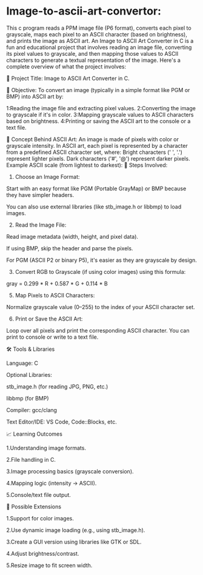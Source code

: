 # Image-to-ascii-art-convertor:
This c program reads a PPM image file (P6 format), converts each pixel to grayscale, maps each pixel to an ASCII character (based on brightness), and prints the image as ASCII art.
An Image to ASCII Art Converter in C is a fun and educational project that involves reading an image file, converting its pixel values to grayscale, and then mapping those values to ASCII characters to generate a textual representation of the image. Here's a complete overview of what the project involves:

📌 Project Title:
Image to ASCII Art Converter in C.

🎯 Objective:
To convert an image (typically in a simple format like PGM or BMP) into ASCII art by:

1:Reading the image file and extracting pixel values.
2:Converting the image to grayscale if it's in color.
3:Mapping grayscale values to ASCII characters based on brightness.
4:Printing or saving the ASCII art to the console or a text file.

🧠 Concept Behind ASCII Art:
An image is made of pixels with color or grayscale intensity.
In ASCII art, each pixel is represented by a character from a predefined ASCII character set, where:
Bright characters (' ', '.') represent lighter pixels.
Dark characters ('#', '@') represent darker pixels.
Example ASCII scale (from lightest to darkest):
🧱 Steps Involved:
1. Choose an Image Format:
   
Start with an easy format like PGM (Portable GrayMap) or BMP because they have simpler headers.

You can also use external libraries (like stb_image.h or libbmp) to load images.

2. Read the Image File:
   
Read image metadata (width, height, and pixel data).

If using BMP, skip the header and parse the pixels.

For PGM (ASCII P2 or binary P5), it's easier as they are grayscale by design.

3. Convert RGB to Grayscale (if using color images) using this formula:

gray = 0.299 * R + 0.587 * G + 0.114 * B 

5. Map Pixels to ASCII Characters:
   
Normalize grayscale value (0–255) to the index of your ASCII character set.

6. Print or Save the ASCII Art:
   
Loop over all pixels and print the corresponding ASCII character.
You can print to console or write to a text file.

🛠️ Tools & Libraries

Language: C

Optional Libraries:

stb_image.h (for reading JPG, PNG, etc.)

libbmp (for BMP)

Compiler: gcc/clang

Text Editor/IDE: VS Code, Code::Blocks, etc.

📈 Learning Outcomes

1.Understanding image formats.

2.File handling in C.

3.Image processing basics (grayscale conversion).

4.Mapping logic (intensity → ASCII).

5.Console/text file output.

🧩 Possible Extensions

1.Support for color images.

2.Use dynamic image loading (e.g., using stb_image.h).

3.Create a GUI version using libraries like GTK or SDL.

4.Adjust brightness/contrast.

5.Resize image to fit screen width.

